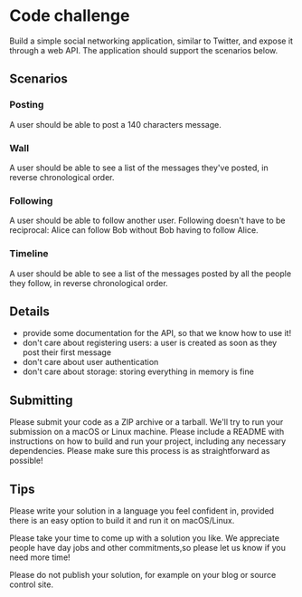# Code challenge

Build a simple social networking application, similar to Twitter, and
expose it through a web API. The application should support the scenarios
below.

## Scenarios

### Posting

A user should be able to post a 140 characters message.

### Wall

A user should be able to see a list of the messages they've posted, in reverse
chronological order.

### Following

A user should be able to follow another user. Following doesn't have to be
reciprocal: Alice can follow Bob without Bob having to follow Alice.

### Timeline

A user should be able to see a list of the messages posted by all the people
they follow, in reverse chronological order.

## Details

- provide some documentation for the API, so that we know how to use it!
- don't care about registering users: a user is created as soon as they post
  their first message
- don't care about user authentication
- don't care about storage: storing everything in memory is fine

## Submitting

Please submit your code as a ZIP archive or a tarball. We'll try to run your
submission on a macOS or Linux machine. Please include a README with
instructions on how to build and run your project, including any necessary
dependencies. Please make sure this process is as straightforward as possible!

## Tips

Please write your solution in a language you feel confident in, provided there
is an easy option to build it and run it on macOS/Linux.

Please take your time to come up with a solution you like. We appreciate people
have day jobs and other commitments,so please let us know if you need more
time!

Please do not publish your solution, for example on your blog or source control
site.
